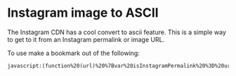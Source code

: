 # Instagram image to ASCII

The Instagram CDN has a cool convert to ascii feature. This is a simple way to get to it from an Instagram permalink or image URL.

To use make a bookmark out of the following:

```html
javascript:(function%20(url)%20%7Bvar%20isInstagramPermalink%20%3D%20url.indexOf('www.instagram.com')%20!%3D%3D%20-1%3Bvar%20isInstagramImage%20%20%20%20%20%3D%20url.indexOf('cdninstagram.com')%20!%3D%3D%20-1%3Bif%20(!isInstagramPermalink%20%26%26%20!isInstagramPermalink)%20%7Breturn%3B%7Dvar%20location%3Bif%20(isInstagramImage)%20%7Blocation%20%3D%20url%3B%7D%20else%20%7Bvar%20img%20%3D%20document.querySelector('img%5Bid%5E%3D%22pImage%22%5D')%3Blocation%20%3D%20img.src%3B%7Dif%20(!location)%20%7Breturn%3B%7Dwindow.location.href%20%3D%20location%20%2B%20'.html'%3B%7D)(window.location.href)
```
